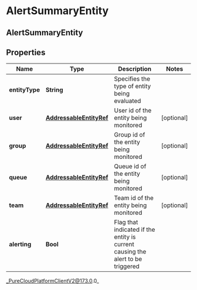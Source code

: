 # AlertSummaryEntity

## AlertSummaryEntity

## Properties

|Name | Type | Description | Notes|
|------------ | ------------- | ------------- | -------------|
| **entityType** | **String** | Specifies the type of entity being evaluated | |
| **user** | [**AddressableEntityRef**](AddressableEntityRef) | User id of the entity being monitored | [optional] |
| **group** | [**AddressableEntityRef**](AddressableEntityRef) | Group id of the entity being monitored | [optional] |
| **queue** | [**AddressableEntityRef**](AddressableEntityRef) | Queue id of the entity being monitored | [optional] |
| **team** | [**AddressableEntityRef**](AddressableEntityRef) | Team id of the entity being monitored | [optional] |
| **alerting** | **Bool** | Flag that indicated if the entity is current causing the alert to be triggered | |



_PureCloudPlatformClientV2@173.0.0_
